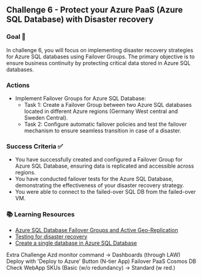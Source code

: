 ## Challenge 6 - Protect your Azure PaaS (Azure SQL Database) with Disaster recovery

### Goal 🎯

In challenge 6, you will focus on implementing disaster recovery strategies for Azure SQL databases using Failover Groups. The primary objective is to ensure business continuity by protecting critical data stored in Azure SQL databases.

### Actions
* Implement Failover Groups for Azure SQL Database:
  * Task 1: Create a Failover Group between two Azure SQL databases located in different Azure regions (Germany West central and Sweden Central).
  * Task 2: Configure automatic failover policies and test the failover mechanism to ensure seamless transition in case of a disaster.

### Success Criteria ✅
* You have successfully created and configured a Failover Group for Azure SQL Database, ensuring data is replicated and accessible across regions.
* You have conducted failover tests for the Azure SQL Database, demonstrating the effectiveness of your disaster recovery strategy.
* You were able to connect to the failed-over SQL DB from the failed-over VM.

### 📚 Learning Resources
* [Azure SQL Database Failover Groups and Active Geo-Replication](https://learn.microsoft.com/en-us/azure/azure-sql/database/auto-failover-group-overview)
* [Testing for disaster recovery](https://learn.microsoft.com/en-us/azure/site-recovery/site-recovery-test-failover-to-azure)
* [Create a single database in Azure SQL Database](https://learn.microsoft.com/en-us/azure/azure-sql/database/single-database-create-quickstart?view=azuresql&tabs=azure-portal)
  
Extra Challenge
Azd monitor command -> Dashboards (through LAW)
Deploy with 'Deploy to Azure' Button (N-tier App)
Failover PaaS Cosmos DB
Check WebApp SKUs (Basic (w/o redundancy) -> Standard (w red.)